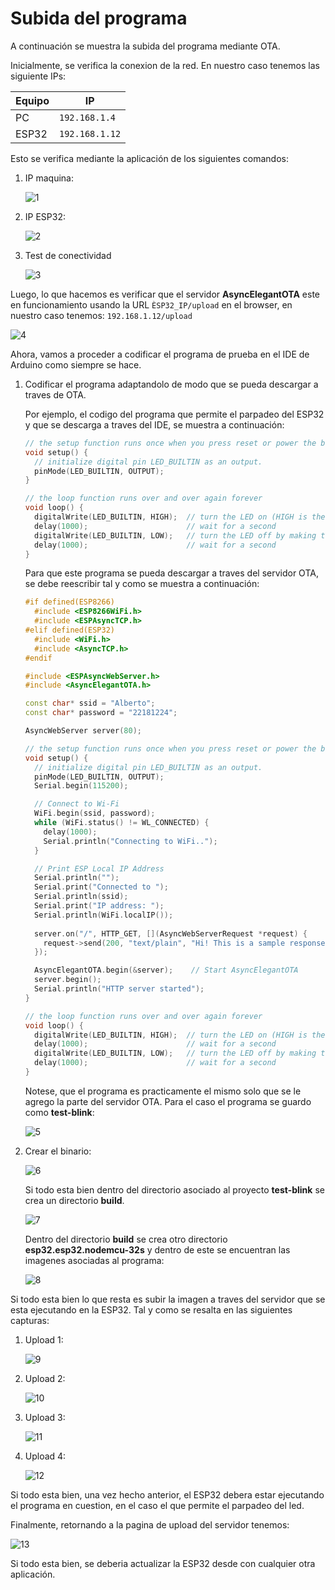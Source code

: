# Subida del programa

A continuación se muestra la subida del programa mediante OTA.

Inicialmente, se verifica la conexion de la red. En nuestro caso tenemos las siguiente IPs:

|Equipo|IP|
|--|--|
|PC|```192.168.1.4```|
|ESP32|```192.168.1.12```|

Esto se verifica mediante la aplicación de los siguientes comandos:

1. IP maquina:

   ![1](PC_ip.png)

2. IP ESP32:

   ![2](ESP32_ip.png)

3. Test de conectividad

   ![3](ping_PC-to-ESP.png)

Luego, lo que hacemos es verificar que el servidor **AsyncElegantOTA** este en funcionamiento usando la URL ```ÈSP32_IP/upload```  en el browser, en nuestro caso tenemos: ```192.168.1.12/upload```

![4](2-upload.png)

Ahora, vamos a proceder a codificar el programa de prueba en el IDE de Arduino como siempre se hace. 

1. Codificar el programa adaptandolo de modo que se pueda descargar a traves de OTA.
   
   Por ejemplo, el codigo del programa que permite el parpadeo del ESP32 y que se descarga a traves del IDE, se muestra a continuación:
    
    ```ino
    // the setup function runs once when you press reset or power the board
    void setup() {
      // initialize digital pin LED_BUILTIN as an output.
      pinMode(LED_BUILTIN, OUTPUT);
    }
    
    // the loop function runs over and over again forever
    void loop() {
      digitalWrite(LED_BUILTIN, HIGH);  // turn the LED on (HIGH is the voltage level)
      delay(1000);                      // wait for a second
      digitalWrite(LED_BUILTIN, LOW);   // turn the LED off by making the voltage LOW
      delay(1000);                      // wait for a second
    }
    ```

    Para que este programa se pueda descargar a traves del servidor OTA, se debe reescribir tal y como se muestra a continuación:

    ```ino
    #if defined(ESP8266)
      #include <ESP8266WiFi.h>
      #include <ESPAsyncTCP.h>
    #elif defined(ESP32)
      #include <WiFi.h>
      #include <AsyncTCP.h>
    #endif
    
    #include <ESPAsyncWebServer.h>
    #include <AsyncElegantOTA.h>
    
    const char* ssid = "Alberto";
    const char* password = "22181224";
    
    AsyncWebServer server(80);
    
    // the setup function runs once when you press reset or power the board
    void setup() {
      // initialize digital pin LED_BUILTIN as an output.
      pinMode(LED_BUILTIN, OUTPUT);
      Serial.begin(115200);  
    
      // Connect to Wi-Fi
      WiFi.begin(ssid, password);
      while (WiFi.status() != WL_CONNECTED) {
        delay(1000);
        Serial.println("Connecting to WiFi..");
      }
    
      // Print ESP Local IP Address
      Serial.println("");
      Serial.print("Connected to ");
      Serial.println(ssid);
      Serial.print("IP address: ");
      Serial.println(WiFi.localIP());
      
      server.on("/", HTTP_GET, [](AsyncWebServerRequest *request) {
        request->send(200, "text/plain", "Hi! This is a sample response.");
      });
    
      AsyncElegantOTA.begin(&server);    // Start AsyncElegantOTA
      server.begin();
      Serial.println("HTTP server started");
    }
    
    // the loop function runs over and over again forever
    void loop() {
      digitalWrite(LED_BUILTIN, HIGH);  // turn the LED on (HIGH is the voltage level)
      delay(1000);                      // wait for a second
      digitalWrite(LED_BUILTIN, LOW);   // turn the LED off by making the voltage LOW
      delay(1000);                      // wait for a second
    }    
    ```

   Notese, que el programa es practicamente el mismo solo que se le agrego la parte del servidor OTA. Para el caso el programa se guardo como **test-blink**: 

   ![5](test-blink.png)

2. Crear el binario:

   ![6](1-upload.png)

   Si todo esta bien dentro del directorio asociado al proyecto **test-blink** se crea un directorio **build**.

   ![7](build_bin1.png)

   Dentro del directorio **build** se crea otro directorio **esp32.esp32.nodemcu-32s** y dentro de este se encuentran las imagenes asociadas al programa:

   ![8](build_bin2.png)

Si todo esta bien lo que resta es subir la imagen a traves del servidor que se esta ejecutando en la ESP32. Tal y como se resalta en las siguientes capturas:

1. Upload 1:
   
   ![9](2-upload.png)

2. Upload 2:

   ![10](3-upload.png)

3. Upload 3:

   ![11](4-upload.png)

4. Upload 4:

   ![12](5-upload.png)

Si todo esta bien, una vez hecho anterior, el ESP32 debera estar ejecutando el programa en cuestion, en el caso el que permite el parpadeo del led. 

Finalmente, retornando a la pagina de upload del servidor tenemos:

![13](6-upload.png)

Si todo esta bien, se deberia actualizar la ESP32 desde con cualquier otra aplicación.

